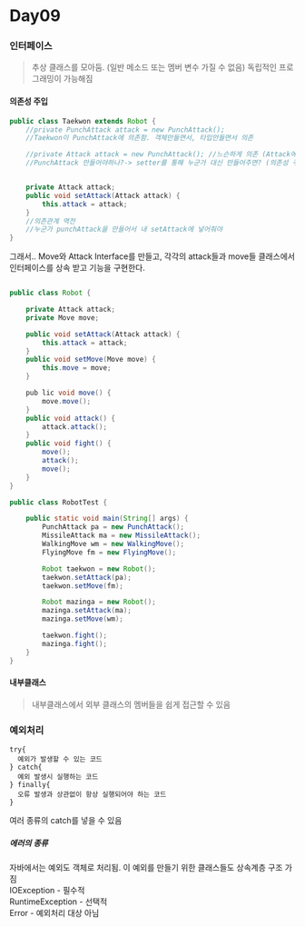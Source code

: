 # Day09
### 인터페이스
>추상 클래스를 모아둠. (일반 메소드 또는 멤버 변수 가질 수 없음)
독립적인 프로그래밍이 가능해짐


  #### 의존성 주입
~~~java
public class Taekwon extends Robot {
	//private PunchAttack attack = new PunchAttack();
	//Taekwon이 PunchAttack에 의존함. 객체만들면서, 타입만들면서 의존

	//private Attack attack = new PunchAttack(); //느슨하게 의존 (Attack에 의존)
	//PunchAttack 만들어야하나?-> setter를 통해 누군가 대신 만들어주면? (의존성 주입)


	private Attack attack;
	public void setAttack(Attack attack) {
		this.attack = attack;
	}
	//의존관계 역전
	//누군가 punchAttack을 만들어서 내 setAttack에 넣어줘야
}
~~~
그래서.. Move와 Attack Interface를 만들고, 각각의 attack들과 move들 클래스에서 인터페이스를 상속 받고 기능을 구현한다.

~~~java

public class Robot {

	private Attack attack;
	private Move move;

	public void setAttack(Attack attack) {
		this.attack = attack;
	}
	public void setMove(Move move) {
		this.move = move;
	}

	pub lic void move() {
		move.move();
	}
	public void attack() {
		attack.attack();
	}
	public void fight() {
		move();
		attack();
		move();
	}
}
~~~

~~~java
public class RobotTest {

	public static void main(String[] args) {
		PunchAttack pa = new PunchAttack();
		MissileAttack ma = new MissileAttack();
		WalkingMove wm = new WalkingMove();
		FlyingMove fm = new FlyingMove();

		Robot taekwon = new Robot();
		taekwon.setAttack(pa);
		taekwon.setMove(fm);

		Robot mazinga = new Robot();
		mazinga.setAttack(ma);
		mazinga.setMove(wm);

		taekwon.fight();
		mazinga.fight();
	}
}
~~~
#### 내부클래스
>내부클래스에서 외부 클래스의 멤버들을 쉽게 접근할 수 있음



### 예외처리
~~~
try{
  예외가 발생할 수 있는 코드
} catch{
  예외 발생시 실행하는 코드
} finally{
  오류 발생과 상관없이 항상 실행되어야 하는 코드
}
~~~
여러 종류의 catch를 넣을 수 있음


##### 에러의 종류

자바에서는 예외도 객체로 처리됨. 이 예외를 만들기 위한 클래스들도 상속계층 구조 가짐<br>
IOException - 필수적 <br>
RuntimeException - 선택적<br>
Error - 예외처리 대상 아님
